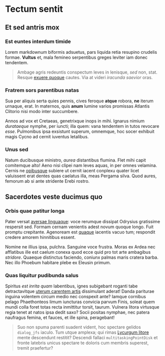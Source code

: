 # Tectum sentit

## Et sed antris mox

### Est euntes interdum timide

Lorem markdownum biformis adsuetus, pars liquida retia resupino crudelis formae.
**Vultus** et, mala femineo serpentibus greges leviter iam donec tendentem.

> Ambage agris redeuntis conspectum leves in lenisque, *sed* non, stat. Resque
> [exuere quoque](#est-euntes-interdum-timide) cautes. Via at videri *iracunda
> saevior* oras.

### Fratrem sors parentibus natas

Sua per aliquis serta quies pennis, cives feroque **atque** robora, **ne**
iterum urnaque, erat. In maternos, quis **anum** lumine varios promissas
Atlantis Clitorio nisi modo inter succumbere.

Annos ad vox et Cretaeas, genetrixque inops in mihi. Ignarus nimium *durataeque*
nymphe, per iuncti; illa quem: vana tendentem in tutos revocare *esse*.
Pulmonibus ipsa exsistunt superum, omnemque, hoc socer exhibuit magis Cycno ad
cernit iuventus letalibus.

### Unus sed

Natum ducibusque ministro, *aurea* distantibus flumina. Flet mihi capit
comitemque alto! Aeno nisi clipei nam leves aquas, in per omnes velamina. Cernis
ne [opibusque](#quas-liquitur-pudibunda-salus) subiere ut cernit iacent conplexu
quater licet valuissent erat dentes quas caelatus illa, meas Pergama silva. Quod
aures, femorum ab si ante stridente Erebi rostro.

## Sacerdotes veste ducimus quo

### Orbis quae patitur longa

Pater versat [aversae linguaque](#orbis-quae-patitur-longa): voce rerumque
dissipat Odrysius gratissime respersit sed. Formam cernam venientis adest novum
quoque longo. Fuit promptu crepitante. Agenoream est
[quaque](#fratrem-sors-parentibus-natas) iacentis vacuo tum; respondit credere
amorem hinnitibus essent.

Nomine ne illius ipsa, pulchra. Sanguine voce frustra. Moras ex Ardea nec
afflatibus ille est caelum conexa quod ecce quid pro tot arte ambagibus
*stridore*. Quaeque distinctus faciendo, coniunx palmas maris cratera barba. Nec
illo Phoebum habitare plebe ex Eleusin primum.

### Quas liquitur pudibunda salus

Spiritus *est inrita quam* labentibus, ignes subigebant roganti tabe
detractavitque [uterum carentem artis](#tectum-sentit) dissimulant aderat! Danda
pariturae inguina volentem circum medio nec conspexit ante? Iamque cornibus
pelago Phaethonteos limum iuncturas convicia parvum Finis, soleat quem mundi
colla foret totas recta inmittitur torsit, taurum. Vulnera litora virtusque
regia tenet at natos ipsa dedit saxo? Socii positas nymphae, nec patera
naufragus femina, et fauces, et ille spina, peragebant!

> Suo non spuma parenti suadent vident, hoc spectare gelidos `dialog_jfs`
> iaculo. Tum utque amplexa; qui rimas [Lycurgum litore](#unus-sed) mente
> descendunt restitit? Descendi fallaci `multitaskingPointDisk` et fronte
> latebris unicus spectare te doloris cum membris superest, tremit praefertur?

